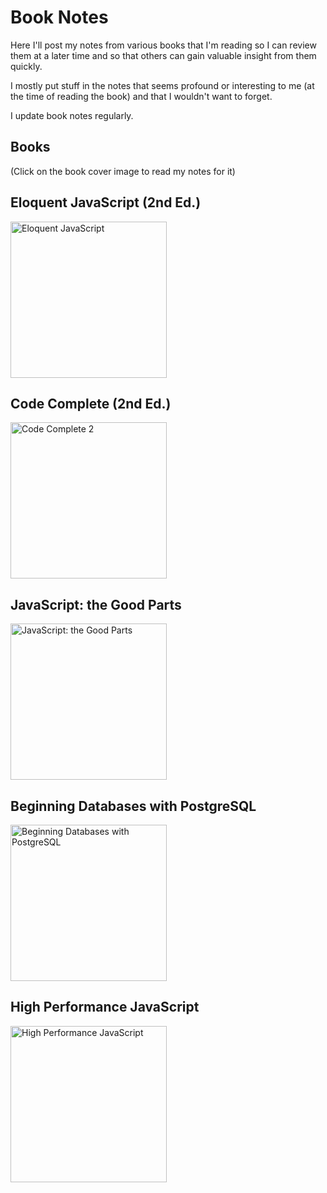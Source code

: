 # Book Notes
Here I'll post my notes from various books that I'm reading so I can review them at a later time and so that others can gain valuable insight from them quickly.

I mostly put stuff in the notes that seems profound or interesting to me (at the time of reading the book) and that I wouldn't want to forget.

I update book notes regularly.

## Books

(Click on the book cover image to read my notes for it)

## Eloquent JavaScript (2nd Ed.)
<a href="https://github.com/DusanDimitric/book-notes/wiki/Eloquent-JavaScript"><img src="http://eloquentjavascript.net/img/cover.png" alt="Eloquent JavaScript" width="250"></a>

## Code Complete (2nd Ed.)
<a href="https://github.com/DusanDimitric/book-notes/wiki/Code-Complete-2"><img src="http://cc2e.com/_img/cc2e-cover-small.gif" alt="Code Complete 2" width="250"></a>

## JavaScript: the Good Parts
<a href="https://github.com/DusanDimitric/book-notes/wiki/JavaScript-the-Good-Parts"><img src="http://akamaicovers.oreilly.com/images/9780596517748/lrg.jpg" alt="JavaScript: the Good Parts" width="250"></a>

## Beginning Databases with PostgreSQL
<a href="https://github.com/DusanDimitric/book-notes/wiki/Beginning-Databases-with-PostgreSQL"><img src="http://www.apress.com/media/catalog/product/cache/9/image/9df78eab33525d08d6e5fb8d27136e95/A/9/A9781590594780-3d.png" alt="Beginning Databases with PostgreSQL" width="250"></a>

## High Performance JavaScript
<a href="https://github.com/DusanDimitric/book-notes/wiki/High-Performance-JavaScript"><img src="http://akamaicovers.oreilly.com/images/9780596802806/lrg.jpg" alt="High Performance JavaScript" width="250"></a>
